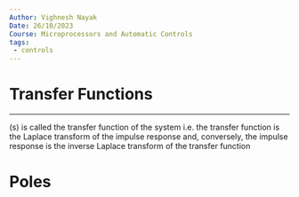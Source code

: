 ```yaml
---
Author: Vighnesh Nayak
Date: 26/10/2023
Course: Microprocessors and Automatic Controls
tags:
 - controls
---
```

# Transfer Functions
---

(s) is called the transfer function of the system i.e. the transfer function is the Laplace transform of the impulse response and, conversely, the impulse response is the inverse Laplace transform of the transfer function
# Poles
